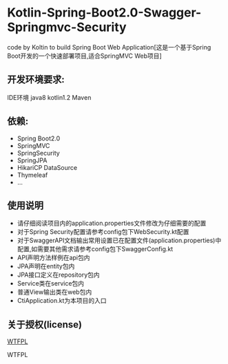 # Kotlin-Spring-Boot2.0-Swagger-Springmvc-Security
code by Koltin to build Spring Boot Web Application[这是一个基于Spring Boot开发的一个快速部署项目,适合SpringMVC Web项目]

##  开发环境要求:
IDE环境 java8 kotlin1.2 Maven
##  依赖:
*   Spring Boot2.0
*   SpringMVC
*   SpringSecurity
*   SpringJPA
*   HikariCP DataSource
*   Thymeleaf
*   ...
##  使用说明
*   请仔细阅读项目内的application.properties文件修改为仔细需要的配置
*   对于Spring Security配置请参考config包下WebSecurity.kt配置
*   对于SwaggerAPI文档输出常用设置已在配置文件(application.properties)中配置,如需要其他需求请参考config包下SwaggerConfig.kt
*   API声明方法样例在api包内
*   JPA声明在entity包内
*   JPA接口定义在repository包内
*   Service类在service包内
*   普通View输出类在web包内
*   CtiApplication.kt为本项目的入口
##  关于授权(license)
[WTFPL](./LICENSE)

<a href="http://www.wtfpl.net/"><img
       src="http://www.wtfpl.net/wp-content/uploads/2012/12/wtfpl-badge-4.png"
       width="80" height="15" alt="WTFPL" /></a>
